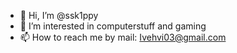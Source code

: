 - 👋 Hi, I’m @ssk1ppy
- 👀 I’m interested in computerstuff and gaming
- 📫 How to reach me by mail: Ivehvi03@gmail.com

<!---
ssk1ppy/ssk1ppy is a ✨ special ✨ repository because its `README.md` (this file) appears on your GitHub profile.
You can click the Preview link to take a look at your changes.
--->
